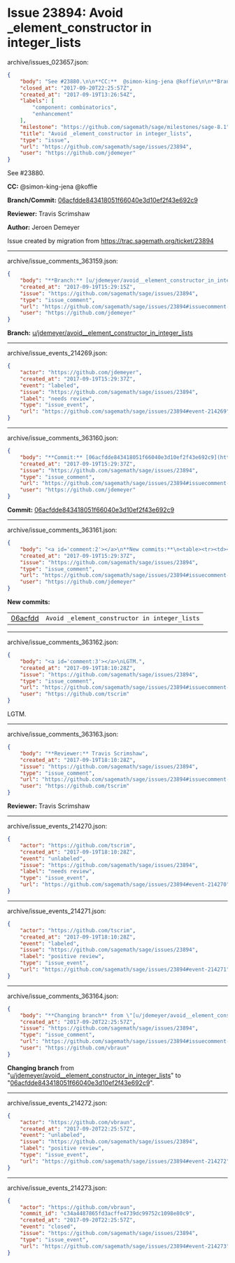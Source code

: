 # Issue 23894: Avoid _element_constructor in integer_lists

archive/issues_023657.json:
```json
{
    "body": "See #23880.\n\n**CC:**  @simon-king-jena @koffie\n\n**Branch/Commit:** [06acfdde843418051f66040e3d10ef2f43e692c9](https://github.com/sagemath/sagetrac-mirror/commit/06acfdde843418051f66040e3d10ef2f43e692c9)\n\n**Reviewer:** Travis Scrimshaw\n\n**Author:** Jeroen Demeyer\n\nIssue created by migration from https://trac.sagemath.org/ticket/23894\n\n",
    "closed_at": "2017-09-20T22:25:57Z",
    "created_at": "2017-09-19T13:26:54Z",
    "labels": [
        "component: combinatorics",
        "enhancement"
    ],
    "milestone": "https://github.com/sagemath/sage/milestones/sage-8.1",
    "title": "Avoid _element_constructor in integer_lists",
    "type": "issue",
    "url": "https://github.com/sagemath/sage/issues/23894",
    "user": "https://github.com/jdemeyer"
}
```
See #23880.

**CC:**  @simon-king-jena @koffie

**Branch/Commit:** [06acfdde843418051f66040e3d10ef2f43e692c9](https://github.com/sagemath/sagetrac-mirror/commit/06acfdde843418051f66040e3d10ef2f43e692c9)

**Reviewer:** Travis Scrimshaw

**Author:** Jeroen Demeyer

Issue created by migration from https://trac.sagemath.org/ticket/23894





---

archive/issue_comments_363159.json:
```json
{
    "body": "**Branch:** [u/jdemeyer/avoid__element_constructor_in_integer_lists](https://github.com/sagemath/sagetrac-mirror/tree/u/jdemeyer/avoid__element_constructor_in_integer_lists)",
    "created_at": "2017-09-19T15:29:15Z",
    "issue": "https://github.com/sagemath/sage/issues/23894",
    "type": "issue_comment",
    "url": "https://github.com/sagemath/sage/issues/23894#issuecomment-363159",
    "user": "https://github.com/jdemeyer"
}
```

**Branch:** [u/jdemeyer/avoid__element_constructor_in_integer_lists](https://github.com/sagemath/sagetrac-mirror/tree/u/jdemeyer/avoid__element_constructor_in_integer_lists)



---

archive/issue_events_214269.json:
```json
{
    "actor": "https://github.com/jdemeyer",
    "created_at": "2017-09-19T15:29:37Z",
    "event": "labeled",
    "issue": "https://github.com/sagemath/sage/issues/23894",
    "label": "needs review",
    "type": "issue_event",
    "url": "https://github.com/sagemath/sage/issues/23894#event-214269"
}
```



---

archive/issue_comments_363160.json:
```json
{
    "body": "**Commit:** [06acfdde843418051f66040e3d10ef2f43e692c9](https://github.com/sagemath/sagetrac-mirror/commit/06acfdde843418051f66040e3d10ef2f43e692c9)",
    "created_at": "2017-09-19T15:29:37Z",
    "issue": "https://github.com/sagemath/sage/issues/23894",
    "type": "issue_comment",
    "url": "https://github.com/sagemath/sage/issues/23894#issuecomment-363160",
    "user": "https://github.com/jdemeyer"
}
```

**Commit:** [06acfdde843418051f66040e3d10ef2f43e692c9](https://github.com/sagemath/sagetrac-mirror/commit/06acfdde843418051f66040e3d10ef2f43e692c9)



---

archive/issue_comments_363161.json:
```json
{
    "body": "<a id='comment:2'></a>\n**New commits:**\n<table><tr><td><a href=\"https://github.com/sagemath/sagetrac-mirror/commit/06acfdde843418051f66040e3d10ef2f43e692c9\">06acfdd</a></td><td><code>Avoid _element_constructor in integer_lists</code></td></tr></table>\n",
    "created_at": "2017-09-19T15:29:37Z",
    "issue": "https://github.com/sagemath/sage/issues/23894",
    "type": "issue_comment",
    "url": "https://github.com/sagemath/sage/issues/23894#issuecomment-363161",
    "user": "https://github.com/jdemeyer"
}
```

<a id='comment:2'></a>
**New commits:**
<table><tr><td><a href="https://github.com/sagemath/sagetrac-mirror/commit/06acfdde843418051f66040e3d10ef2f43e692c9">06acfdd</a></td><td><code>Avoid _element_constructor in integer_lists</code></td></tr></table>




---

archive/issue_comments_363162.json:
```json
{
    "body": "<a id='comment:3'></a>\nLGTM.",
    "created_at": "2017-09-19T18:10:28Z",
    "issue": "https://github.com/sagemath/sage/issues/23894",
    "type": "issue_comment",
    "url": "https://github.com/sagemath/sage/issues/23894#issuecomment-363162",
    "user": "https://github.com/tscrim"
}
```

<a id='comment:3'></a>
LGTM.



---

archive/issue_comments_363163.json:
```json
{
    "body": "**Reviewer:** Travis Scrimshaw",
    "created_at": "2017-09-19T18:10:28Z",
    "issue": "https://github.com/sagemath/sage/issues/23894",
    "type": "issue_comment",
    "url": "https://github.com/sagemath/sage/issues/23894#issuecomment-363163",
    "user": "https://github.com/tscrim"
}
```

**Reviewer:** Travis Scrimshaw



---

archive/issue_events_214270.json:
```json
{
    "actor": "https://github.com/tscrim",
    "created_at": "2017-09-19T18:10:28Z",
    "event": "unlabeled",
    "issue": "https://github.com/sagemath/sage/issues/23894",
    "label": "needs review",
    "type": "issue_event",
    "url": "https://github.com/sagemath/sage/issues/23894#event-214270"
}
```



---

archive/issue_events_214271.json:
```json
{
    "actor": "https://github.com/tscrim",
    "created_at": "2017-09-19T18:10:28Z",
    "event": "labeled",
    "issue": "https://github.com/sagemath/sage/issues/23894",
    "label": "positive review",
    "type": "issue_event",
    "url": "https://github.com/sagemath/sage/issues/23894#event-214271"
}
```



---

archive/issue_comments_363164.json:
```json
{
    "body": "**Changing branch** from \"[u/jdemeyer/avoid__element_constructor_in_integer_lists](https://github.com/sagemath/sagetrac-mirror/tree/u/jdemeyer/avoid__element_constructor_in_integer_lists)\" to \"[06acfdde843418051f66040e3d10ef2f43e692c9](https://github.com/sagemath/sagetrac-mirror/commit/06acfdde843418051f66040e3d10ef2f43e692c9)\".",
    "created_at": "2017-09-20T22:25:57Z",
    "issue": "https://github.com/sagemath/sage/issues/23894",
    "type": "issue_comment",
    "url": "https://github.com/sagemath/sage/issues/23894#issuecomment-363164",
    "user": "https://github.com/vbraun"
}
```

**Changing branch** from "[u/jdemeyer/avoid__element_constructor_in_integer_lists](https://github.com/sagemath/sagetrac-mirror/tree/u/jdemeyer/avoid__element_constructor_in_integer_lists)" to "[06acfdde843418051f66040e3d10ef2f43e692c9](https://github.com/sagemath/sagetrac-mirror/commit/06acfdde843418051f66040e3d10ef2f43e692c9)".



---

archive/issue_events_214272.json:
```json
{
    "actor": "https://github.com/vbraun",
    "created_at": "2017-09-20T22:25:57Z",
    "event": "unlabeled",
    "issue": "https://github.com/sagemath/sage/issues/23894",
    "label": "positive review",
    "type": "issue_event",
    "url": "https://github.com/sagemath/sage/issues/23894#event-214272"
}
```



---

archive/issue_events_214273.json:
```json
{
    "actor": "https://github.com/vbraun",
    "commit_id": "c34a4487865fd3acffe4739dc99752c1098e80c9",
    "created_at": "2017-09-20T22:25:57Z",
    "event": "closed",
    "issue": "https://github.com/sagemath/sage/issues/23894",
    "type": "issue_event",
    "url": "https://github.com/sagemath/sage/issues/23894#event-214273"
}
```
